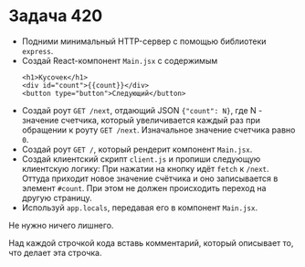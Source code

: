 # Задача 420

* Подними минимальный HTTP-сервер с помощью библиотеки `express`.
* Создай React-компонент `Main.jsx` с содержимым
  ```
  <h1>Кусочек</h1>
  <div id="count">{{count}}</div>
  <button type="button">Следующий</button>
  ```
* Создай роут `GET /next`, отдающий JSON `{"count": N}`, где N - значение счетчика,
  который увеличивается каждый раз при обращении к роуту `GET /next`.
  Изначальное значение счетчика равно `0`.
* Создай роут `GET /`, который рендерит компонент `Main.jsx`.
* Создай клиентский скрипт `client.js` и пропиши следующую клиентскую логику:
  При нажатии на кнопку идёт `fetch` к `/next`. Оттуда приходит новое значение
  счётчика и оно записывается в элемент `#count`.
  При этом не должен происходить переход на другую страницу.
* Используй `app.locals`, передавая его в компонент `Main.jsx`.

Не нужно ничего лишнего.

Над каждой строчкой кода вставь комментарий, который описывает то, что делает эта строчка.
